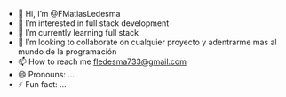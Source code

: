 - 👋 Hi, I’m @FMatiasLedesma
- 👀 I’m interested in full stack development
- 🌱 I’m currently learning full stack 
- 💞️ I’m looking to collaborate on cualquier proyecto y adentrarme mas al mundo de la programación
- 📫 How to reach me fledesma733@gmail.com
- 😄 Pronouns: ...
- ⚡ Fun fact: ...

<!---
FMatiasLedesma/FMatiasLedesma is a ✨ special ✨ repository because its `README.md` (this file) appears on your GitHub profile.
You can click the Preview link to take a look at your changes.
--->
